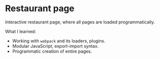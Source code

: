 # Restaurant page

Interactive restaurant page, where all pages are loaded programmatically.

What I learned:
- Working with `webpack` and its loaders, plugins.
- Modular JavaScript, export-import syntax.
- Programmatic creation of entire pages.
